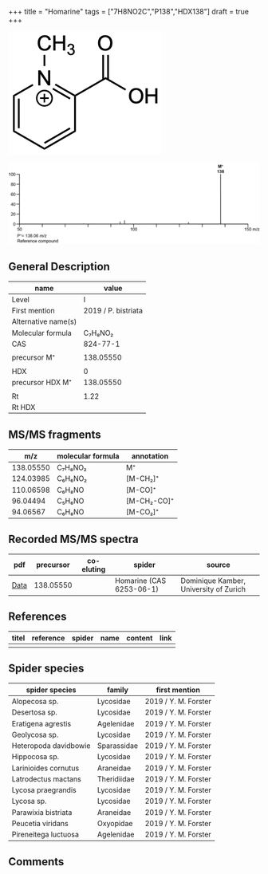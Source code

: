 +++
title = "Homarine"
tags = ["7H8NO2C","P138","HDX138"]
draft = true
+++

![](/img/Homarine.png)

![](/img_MSMS/138_Homarine.png)

## General Description

| name                | value               |
|---------------------|---------------------|
| Level               | I                   |
| First mention       | 2019 / P. bistriata |
| Alternative name(s) |                     |
| Molecular formula   | C₇H₈NO₂             |
| CAS                 | 824-77-1            |
|                     |                     |
| precursor M⁺        | 138.05550           |
|                     |                     |
| HDX                 | 0                   |
| precursor HDX M⁺    | 138.05550           |
|                     |                     |
| Rt                  | 1.22                |
| Rt HDX              |                     |

## MS/MS fragments

| m/z       | molecular formula | annotation  |
|-----------|-------------------|-------------|
| 138.05550 | C₇H₈NO₂           | M⁺          |
| 124.03985 | C₆H₆NO₂           | [M-CH₂]⁺    |
| 110.06598 | C₆H₈NO            | [M-CO]⁺     |
| 96.04494  | C₅H₆NO            | [M-CH₂-CO]⁺ |
| 94.06567  | C₆H₈NO            | [M-CO₂]⁺    |

## Recorded MS/MS spectra

| pdf                                | precursor | co-eluting | spider                    | source                                 |
|------------------------------------|-----------|------------|---------------------------|----------------------------------------|
| [Data](/pdf/138_Homarine_1-22.pdf) | 138.05550 |            | Homarine (CAS 6253-06-1) | Dominique Kamber, University of Zurich |

## References

| titel | reference | spider | name | content | link |
|-------|-----------|--------|------|---------|------|
|       |           |        |      |         |      |

## Spider species

| spider species        | family      | first mention        |
|-----------------------|-------------|----------------------|
| Alopecosa sp.         | Lycosidae   | 2019 / Y. M. Forster |
| Desertosa sp.         | Lycosidae   | 2019 / Y. M. Forster |
| Eratigena agrestis    | Agelenidae  | 2019 / Y. M. Forster |
| Geolycosa sp.         | Lycosidae   | 2019 / Y. M. Forster |
| Heteropoda davidbowie | Sparassidae | 2019 / Y. M. Forster |
| Hippocosa sp.         | Lycosidae   | 2019 / Y. M. Forster |
| Larinioides cornutus  | Araneidae   | 2019 / Y. M. Forster |
| Latrodectus mactans   | Theridiidae | 2019 / Y. M. Forster |
| Lycosa praegrandis    | Lycosidae   | 2019 / Y. M. Forster |
| Lycosa sp.            | Lycosidae   | 2019 / Y. M. Forster |
| Parawixia bistriata   | Araneidae   | 2019 / Y. M. Forster |
| Peucetia viridans     | Oxyopidae   | 2019 / Y. M. Forster |
| Pireneitega luctuosa  | Agelenidae  | 2019 / Y. M. Forster |

## Comments